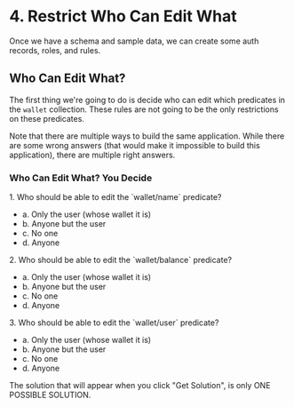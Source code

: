 # 4. Restrict Who Can Edit What

Once we have a schema and sample data, we can create some auth records, roles, and rules.

## Who Can Edit What?

The first thing we're going to do is decide who can edit which predicates in the `wallet` collection. These rules are not going to be the only restrictions on these predicates.

Note that there are multiple ways to build the same application. While there are some wrong answers (that would make it impossible to build this application), there are multiple right answers.

<div class="challenge">
<h3>Who Can Edit What? You Decide</h3>

<p>1. Who should be able to edit the `wallet/name` predicate?</p>
<ul>
    <li>a. Only the user (whose wallet it is)</li>
    <li>b. Anyone but the user</li>
    <li>c. No one</li>
    <li>d. Anyone</li>
</ul>
<p>2. Who should be able to edit the `wallet/balance` predicate?</p>
<ul>
    <li>a. Only the user (whose wallet it is)</li>
    <li>b. Anyone but the user</li>
    <li>c. No one</li>
    <li>d. Anyone</li>
</ul>
<p>3. Who should be able to edit the `wallet/user` predicate?</p>
<ul>
    <li>a. Only the user (whose wallet it is)</li>
    <li>b. Anyone but the user</li>
    <li>c. No one</li>
    <li>d. Anyone</li>
</ul>
<p>The solution that will appear when you click "Get Solution", is only ONE POSSIBLE SOLUTION.</p>
</div>
